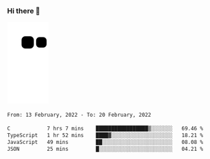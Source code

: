 ### Hi there 👋
![Alt text](https://raw.githubusercontent.com/romain22222/romain22222/output/github-contribution-grid-snake.svg)

<!--START_SECTION:waka-->
```text
From: 13 February, 2022 - To: 20 February, 2022

C            7 hrs 7 mins    █████████████████▒░░░░░░░   69.46 % 
TypeScript   1 hr 52 mins    ████▓░░░░░░░░░░░░░░░░░░░░   18.21 % 
JavaScript   49 mins         ██░░░░░░░░░░░░░░░░░░░░░░░   08.08 % 
JSON         25 mins         █░░░░░░░░░░░░░░░░░░░░░░░░   04.21 % 
```
<!--END_SECTION:waka-->
<!--
**romain22222/romain22222** is a ✨ _special_ ✨ repository because its `README.md` (this file) appears on your GitHub profile.

Here are some ideas to get you started:

- 🔭 I’m currently working on ...
- 🌱 I’m currently learning ...
- 👯 I’m looking to collaborate on ...
- 🤔 I’m looking for help with ...
- 💬 Ask me about ...
- 📫 How to reach me: ...
- 😄 Pronouns: ...
- ⚡ Fun fact: ...
-->
